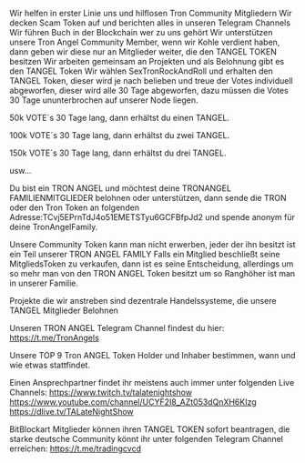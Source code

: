 Wir helfen in erster Linie uns und hilflosen Tron Community Mitgliedern
Wir decken Scam Token auf und berichten alles in unseren Telegram Channels
Wir führen Buch in der Blockchain wer zu uns gehört
Wir unterstützen unsere Tron Angel Community Member, wenn wir Kohle verdient haben, dann geben wir diese nur an Mitglieder weiter, die den TANGEL TOKEN besitzen
Wir arbeiten gemeinsam an Projekten und als Belohnung gibt es den TANGEL Token
Wir wählen SexTronRockAndRoll und erhalten den TANGEL Token, dieser wird je nach belieben und treue der Votes individuell abgeworfen, dieser wird alle 30 Tage abgeworfen, dazu müssen die Votes 30 Tage ununterbrochen auf unserer Node liegen.

50k VOTE´s 30 Tage lang, dann erhältst du einen TANGEL.

100k VOTE´s 30 Tage lang, dann erhältst du zwei TANGEL.

150k VOTE´s 30 Tage lang, dann erhältst du drei TANGEL.

usw...



Du bist ein TRON ANGEL und möchtest deine TRONANGEL FAMILIENMITGLIEDER belohnen oder unterstützen, dann sende die TRON oder den Tron Token an folgenden Adresse:TCvj5EPrnTdJ4o51EMETSTyu6GCFBfpJd2 und spende anonym für deine TronAngelFamily.

Unsere Community Token kann man nicht erwerben, jeder der ihn besitzt ist ein Teil unserer TRON ANGEL FAMILY
Falls ein Mitglied beschließt seine MitgliedsToken zu verkaufen, dann ist es seine Entscheidung, allerdings um so mehr man von den TRON ANGEL Token besitzt um so Ranghöher ist man in unserer Familie.

Projekte die wir anstreben sind dezentrale Handelssysteme, die unsere TANGEL Mitglieder Belohnen

Unseren TRON ANGEL Telegram Channel findest du hier: https://t.me/TronAngels

Unsere TOP 9 Tron ANGEL Token Holder und Inhaber bestimmen, wann und wie etwas stattfindet.


Einen Ansprechpartner findet ihr meistens auch immer unter folgenden Live Channels:
https://www.twitch.tv/talatenightshow
https://www.youtube.com/channel/UCYF2I8_AZt053dQnXH6KIzg
https://dlive.tv/TALateNightShow


BitBlockart Mitglieder können ihren TANGEL TOKEN sofort beantragen, die starke deutsche Community könnt ihr unter folgenden Telegram Channel erreichen:
https://t.me/tradingcvcd


